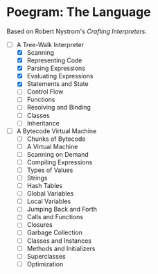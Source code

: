 # Poegram: The Language

Based on Robert Nystrom's _Crafting Interpreters_.

- [ ] A Tree-Walk Interpreter
  - [x] Scanning
  - [x] Representing Code
  - [x] Parsing Expressions
  - [x] Evaluating Expressions
  - [x] Statements and State
  - [ ] Control Flow
  - [ ] Functions
  - [ ] Resolving and Binding
  - [ ] Classes
  - [ ] Inheritance
- [ ] A Bytecode Virtual Machine
  - [ ] Chunks of Bytecode
  - [ ] A Virtual Machine
  - [ ] Scanning on Demand
  - [ ] Compiling Expressions
  - [ ] Types of Values
  - [ ] Strings
  - [ ] Hash Tables
  - [ ] Global Variables
  - [ ] Local Variables
  - [ ] Jumping Back and Forth
  - [ ] Calls and Functions
  - [ ] Closures
  - [ ] Garbage Collection
  - [ ] Classes and Instances
  - [ ] Methods and Initializers
  - [ ] Superclasses
  - [ ] Optimization